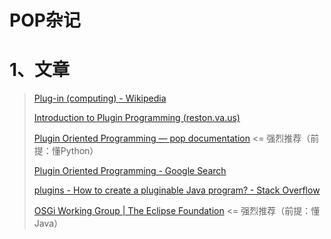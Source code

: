 # POP杂记

# 1、文章

> [Plug-in (computing) - Wikipedia](https://en.wikipedia.org/wiki/Plug-in_(computing))
>
> [Introduction to Plugin Programming (reston.va.us)](https://www.cnri.reston.va.us/home/koe/docs/manuals/plugintut/index.html)
>
> [Plugin Oriented Programming — pop documentation](https://pop.readthedocs.io/en/latest/topics/pop.html) <= 强烈推荐（前提：懂Python）
>
> [Plugin Oriented Programming - Google Search](https://www.google.com/search?q=Plugin+Oriented+Programming&sxsrf=AOaemvLf2DFssGuyOk6kYyvtrG6hsF3XEA%3A1638636328219&ei=KJurYa_UDOis0PEPnJ6J0Ak&ved=0ahUKEwiviImCzMr0AhVoFjQIHRxPApoQ4dUDCA4&uact=5&oq=Plugin+Oriented+Programming&gs_lcp=Cgdnd3Mtd2l6EAMyBQgAEIAEMgYIABAWEB46BwgAEEcQsANKBAhBGABQvP0sWLz9LGC4gC1oAnACeACAAfICiAHyApIBAzMtMZgBAKABAqABAcgBCMABAQ&sclient=gws-wiz)
>
> [plugins - How to create a pluginable Java program? - Stack Overflow](https://stackoverflow.com/questions/25449/how-to-create-a-pluginable-java-program)
>
> [OSGi Working Group | The Eclipse Foundation](https://www.osgi.org/) <= 强烈推荐（前提：懂Java）

